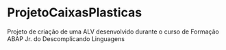 # ProjetoCaixasPlasticas
Projeto de criação de uma ALV desenvolvido durante o curso de Formação ABAP Jr. do Descomplicando Linguagens

